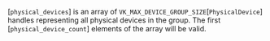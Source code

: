 [`physical_devices`] is an array of `VK_MAX_DEVICE_GROUP_SIZE`[`PhysicalDevice`] handles representing all physical devices in the
group.
The first [`physical_device_count`] elements of the array will be valid.